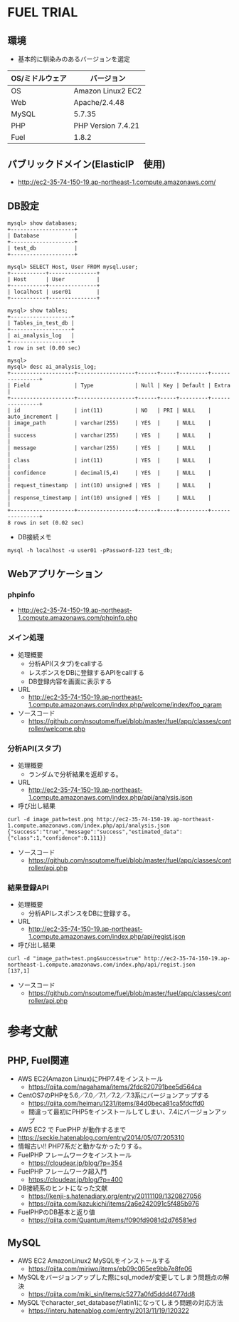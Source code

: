 # FUEL TRIAL

## 環境
- 基本的に馴染みのあるバージョンを選定

| OS/ミドルウェア | バージョン |
----|---- 
| OS | Amazon Linux2 EC2|
| Web | Apache/2.4.48 |
| MySQL | 5.7.35 |
| PHP | PHP Version 7.4.21 |
| Fuel | 1.8.2 |

## パブリックドメイン(ElasticIP　使用)
- http://ec2-35-74-150-19.ap-northeast-1.compute.amazonaws.com/

## DB設定
```
mysql> show databases;
+--------------------+
| Database           |
+--------------------+
| test_db            |
+--------------------+

mysql> SELECT Host, User FROM mysql.user;
+-----------+---------------+
| Host      | User          |
+-----------+---------------+
| localhost | user01        |
+-----------+---------------+

mysql> show tables;
+-------------------+
| Tables_in_test_db |
+-------------------+
| ai_analysis_log   |
+-------------------+
1 row in set (0.00 sec)

mysql> 
mysql> desc ai_analysis_log;
+--------------------+------------------+------+-----+---------+----------------+
| Field              | Type             | Null | Key | Default | Extra          |
+--------------------+------------------+------+-----+---------+----------------+
| id                 | int(11)          | NO   | PRI | NULL    | auto_increment |
| image_path         | varchar(255)     | YES  |     | NULL    |                |
| success            | varchar(255)     | YES  |     | NULL    |                |
| message            | varchar(255)     | YES  |     | NULL    |                |
| class              | int(11)          | YES  |     | NULL    |                |
| confidence         | decimal(5,4)     | YES  |     | NULL    |                |
| request_timestamp  | int(10) unsigned | YES  |     | NULL    |                |
| response_timestamp | int(10) unsigned | YES  |     | NULL    |                |
+--------------------+------------------+------+-----+---------+----------------+
8 rows in set (0.02 sec)

```
- DB接続メモ
```
mysql -h localhost -u user01 -pPassword-123 test_db;
```

## Webアプリケーション
### phpinfo 
  - http://ec2-35-74-150-19.ap-northeast-1.compute.amazonaws.com/phpinfo.php

### メイン処理
- 処理概要
  - 分析API(スタブ)をcallする
  - レスポンスをDBに登録するAPIをcallする
  - DB登録内容を画面に表示する
- URL
  - http://ec2-35-74-150-19.ap-northeast-1.compute.amazonaws.com/index.php/welcome/index/foo_param
- ソースコード
  - https://github.com/nsoutome/fuel/blob/master/fuel/app/classes/controller/welcome.php

### 分析API(スタブ)
- 処理概要
  - ランダムで分析結果を返却する。
- URL  
  - http://ec2-35-74-150-19.ap-northeast-1.compute.amazonaws.com/index.php/api/analysis.json
- 呼び出し結果
```
curl -d image_path=test.png http://ec2-35-74-150-19.ap-northeast-1.compute.amazonaws.com/index.php/api/analysis.json
{"success":"true","message":"success","estimated_data":{"class":1,"confidence":0.111}}
```
- ソースコード
  - https://github.com/nsoutome/fuel/blob/master/fuel/app/classes/controller/api.php

### 結果登録API
- 処理概要
  - 分析APIレスポンスをDBに登録する。
- URL  
  - http://ec2-35-74-150-19.ap-northeast-1.compute.amazonaws.com/index.php/api/regist.json
- 呼び出し結果
```
curl -d "image_path=test.png&success=true" http://ec2-35-74-150-19.ap-northeast-1.compute.amazonaws.com/index.php/api/regist.json
[137,1]
```
- ソースコード
  - https://github.com/nsoutome/fuel/blob/master/fuel/app/classes/controller/api.php

# 参考文献

## PHP, Fuel関連
- AWS EC2(Amazon Linux)にPHP7.4をインストール
  - https://qiita.com/nagahama/items/2fdc820791bee5d564ca
- CentOS7のPHPを5.6／7.0／7.1／7.2／7.3系にバージョンアップする
  - https://qiita.com/heimaru1231/items/84d0beca81ca5fdcffd0
  - 間違って最初にPHP5をインストールしてしまい、7.4にバージョンアップ
-  AWS EC2 で FuelPHP が動作するまで
  - https://seckie.hatenablog.com/entry/2014/05/07/205310
  - 情報古い!! PHP7系だと動かなかったりする。
- FuelPHP フレームワークをインストール
  - https://cloudear.jp/blog/?p=354
- FuelPHP フレームワーク超入門
  - https://cloudear.jp/blog/?p=400
- DB接続系のヒントになった文献
  - https://kenji-s.hatenadiary.org/entry/20111109/1320827056
  - https://qiita.com/kazukichi/items/2a6e242091c5f485b976
- FuelPHPのDB基本と返り値
  - https://qiita.com/Quantum/items/f090fd9081d2d76581ed

## MySQL
- AWS EC2 AmazonLinux2 MySQLをインストールする
  - https://qiita.com/miriwo/items/eb09c065ee9bb7e8fe06
- MySQLをバージョンアップした際にsql_modeが変更してしまう問題点の解決
  - https://qiita.com/miki_sin/items/c5277a0fd5ddd4677dd8
- MySQLでcharacter_set_databaseがlatin1になってしまう問題の対応方法
  - https://interu.hatenablog.com/entry/2013/11/19/120322





## 


